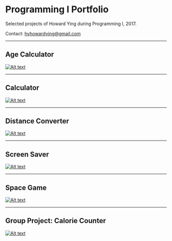 # Programming I Portfolio
Selected projects of Howard Ying during Programming I, 2017.

Contact: 
[hyhowardying@gmail.com](mailto:hyhowardying@gmail.com)

---
## Age Calculator
[![Alt text](https://howardying.github.io/Programming1Portfolio/Images/ageCalc.png "Age Calculator")](https://howardying.github.io/Programming1Portfolio/ageCalculator)

---
## Calculator
[![Alt text](https://howardying.github.io/Programming1Portfolio/Images/calculator.png "Calculator")](https://howardying.github.io/Programming1Portfolio/calculator)

---
## Distance Converter
[![Alt text](https://howardying.github.io/Programming1Portfolio/Images/distConvert.png "Distance Converter")](https://howardying.github.io/Programming1Portfolio/distanceConverter)

---
## Screen Saver
[![Alt text](https://howardying.github.io/Programming1Portfolio/Images/screenSaver.png "Screen Saver")](https://howardying.github.io/Programming1Portfolio/screenSaver)

---
## Space Game
[![Alt text](https://howardying.github.io/Programming1Portfolio/Images/spaceGame.png "Space Game")](https://howardying.github.io/Programming1Portfolio/spaceGame)

---
## Group Project: Calorie Counter
[![Alt text](https://howardying.github.io/Programming1Portfolio/Images/calorieCounter.png "Calorie Counter")](https://howardying.github.io/Programming1Portfolio/calorieCounter)
